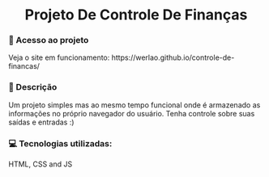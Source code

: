 <h1 align="center"> Projeto De Controle De Finanças </h1>

<h3>📁 Acesso ao projeto</h3>
Veja o site em funcionamento: https://werlao.github.io/controle-de-financas/

<h3>🧾 Descrição</h3>
Um projeto simples mas ao mesmo tempo funcional onde é armazenado as informações no próprio navegador do usuário.
Tenha controle sobre suas saídas e entradas :)

<h3>💻 Tecnologias utilizadas:</h3>
HTML, CSS and JS
